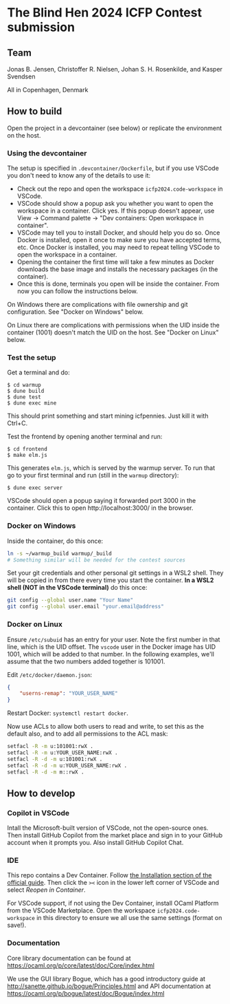 The Blind Hen 2024 ICFP Contest submission
==========================================

Team
----

Jonas B. Jensen,
Christoffer R. Nielsen,
Johan S. H. Rosenkilde, and
Kasper Svendsen

All in Copenhagen, Denmark

How to build
------------

Open the project in a devcontainer (see below) or replicate the environment on
the host.

### Using the devcontainer

The setup is specified in `.devcontainer/Dockerfile`, but if you use VSCode you don't need to know any of the details to use it:

- Check out the repo and open the workspace `icfp2024.code-workspace` in VSCode.
- VSCode should show a popup ask you whether you want to open the workspace in a container. Click yes. If this popup doesn't appear, use View -> Command palette -> "Dev containers: Open workspace in container".
- VSCode may tell you to install Docker, and should help you do so. Once Docker is installed, open it once to make sure you have accepted terms, etc. Once Docker is installed, you may need to repeat telling VSCode to open the workspace in a container.
- Opening the container the first time will take a few minutes as Docker downloads the base image and installs the necessary packages (in the container).
- Once this is done, terminals you open will be inside the container. From now you can follow the instructions below.

On Windows there are complications with file ownership and git configuration.
See "Docker on Windows" below.

On Linux there are complications with permissions when the UID
inside the container (1001) doesn't match the UID on the host. See "Docker on
Linux" below.

### Test the setup

Get a terminal and do:

    $ cd warmup
    $ dune build
    $ dune test
    $ dune exec mine

This should print something and start mining icfpennies. Just kill it with Ctrl+C.

Test the frontend by opening another terminal and run:

    $ cd frontend
    $ make elm.js

This generates `elm.js`, which is served by the warmup server. To run that go to your first terminal and run (still in the `warmup` directory):

    $ dune exec server

VSCode should open a popup saying it forwarded port 3000 in the container. Click this to open http://localhost:3000/ in the browser.

### Docker on Windows

Inside the container, do this once:

```sh
ln -s ~/warmup_build warmup/_build
# Something similar will be needed for the contest sources
```

Set your git credentials and other personal git settings in a WSL2 shell. They
will be copied in from there every time you start the container.
**In a WSL2 shell (NOT in the VSCode terminal)** do this once:

```sh
git config --global user.name "Your Name"
git config --global user.email "your.email@address"
```

### Docker on Linux

Ensure `/etc/subuid` has an entry for your user. Note the first number in that
line, which is the UID offset. The `vscode` user in the Docker image has UID
1001, which will be added to that number. In the following examples, we'll
assume that the two numbers added together is 101001.

Edit `/etc/docker/daemon.json`:

```json
{
    "userns-remap": "YOUR_USER_NAME"
}
```

Restart Docker: `systemctl restart docker`.

Now use ACLs to allow both users to read and write, to set this as the default
also, and to add all permissions to the ACL mask:

```sh
setfacl -R -m u:101001:rwX .
setfacl -R -m u:YOUR_USER_NAME:rwX .
setfacl -R -d -m u:101001:rwX .
setfacl -R -d -m u:YOUR_USER_NAME:rwX .
setfacl -R -d -m m::rwX .
```

How to develop
--------------

### Copilot in VSCode

Intall the Microsoft-built version of VSCode, not the open-source ones. Then
install GitHub Copilot from the market place and sign in to your GitHub account
when it prompts you. Also install GitHub Copilot Chat.

### IDE

This repo contains a Dev Container. Follow [the Installation section of the
official guide](https://code.visualstudio.com/docs/devcontainers/containers#_installation).
Then click the `><` icon in the lower left corner of VSCode and select
_Reopen in Container_.

For VSCode support, if not using the Dev Container, install OCaml Platform from
the VSCode Marketplace. Open the workspace `icfp2024.code-workspace` in this
directory to ensure we all use the same settings (format on save!).

### Documentation

Core library documentation can be found at
https://ocaml.org/p/core/latest/doc/Core/index.html

We use the GUI library Bogue, which has a good introductory guide at
http://sanette.github.io/bogue/Principles.html
and API documentation at
https://ocaml.org/p/bogue/latest/doc/Bogue/index.html
